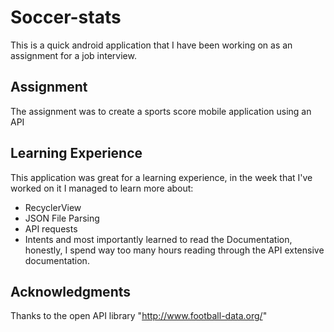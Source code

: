 # Soccer-stats
This is a quick android application that I have been working on as an assignment for a job interview.
## Assignment
The assignment was to create a sports score mobile application using an API
## Learning Experience
This application was great for a learning experience, in the week that I've worked on it I managed to learn more about:
* RecyclerView
* JSON File Parsing
* API requests
* Intents
and most importantly learned to read the Documentation, honestly, I spend way too many hours reading through the API extensive documentation.
## Acknowledgments
Thanks to the open API library "http://www.football-data.org/"
